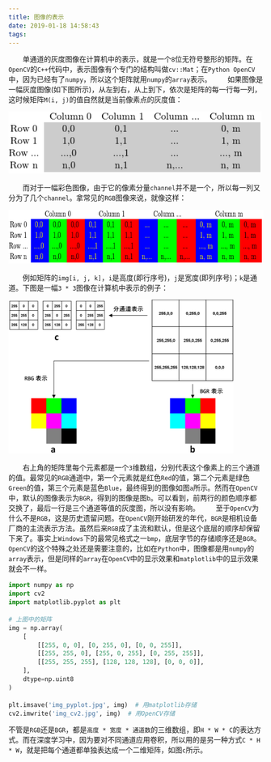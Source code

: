 ```yaml
---
title: 图像的表示
date: 2019-01-18 14:58:43
tags:
---
```

&emsp;&emsp;单通道的灰度图像在计算机中的表示，就是一个`8`位无符号整形的矩阵。在`OpenCV`的`C++`代码中，表示图像有个专门的结构叫做`cv::Mat`；在`Python OpenCV`中，因为已经有了`numpy`，所以这个矩阵就用`numpy`的`array`表示。
&emsp;&emsp;如果图像是一幅灰度图像(如下图所示)，从左到右，从上到下，依次是矩阵的每一行每一列，这时候矩阵`M(i, j)`的值自然就是当前像素点的灰度值：

<img src="./图像的表示/1.png" height="123" width="501">

&emsp;&emsp;而对于一幅彩色图像，由于它的像素分量`channel`并不是一个，所以每一列又分为了几个`channel`。拿常见的`RGB`图像来说，就像这样：

<img src="./图像的表示/2.png" height="107" width="717">

&emsp;&emsp;例如矩阵的`img[i, j, k]`，`i`是高度(即行序号)，`j`是宽度(即列序号)；`k`是通道。下图是一幅`3 * 3`图像在计算机中表示的例子：

<img src="./图像的表示/3.png" height="304" width="445">

&emsp;&emsp;右上角的矩阵里每个元素都是一个`3`维数组，分别代表这个像素上的三个通道的值。最常见的`RGB`通道中，第一个元素就是红色`Red`的值，第二个元素是绿色`Green`的值，第三个元素是蓝色`Blue`，最终得到的图像如图`a`所示。然而在`OpenCV`中，默认的图像表示为`BGR`，得到的图像是图`b`。可以看到，前两行的颜色顺序都交换了，最后一行是三个通道等值的灰度图，所以没有影响。
&emsp;&emsp;至于`OpenCV`为什么不是`RGB`，这是历史遗留问题。在`OpenCV`刚开始研发的年代，`BGR`是相机设备厂商的主流表示方法。虽然后来`RGB`成了主流和默认，但是这个底层的顺序却保留下来了。事实上`Windows`下的最常见格式之一`bmp`，底层字节的存储顺序还是`BGR`。`OpenCV`的这个特殊之处还是需要注意的，比如在`Python`中，图像都是用`numpy`的`array`表示，但是同样的`array`在`OpenCV`中的显示效果和`matplotlib`中的显示效果就会不一样。

``` python
import numpy as np
import cv2
import matplotlib.pyplot as plt
​
# 上图中的矩阵
img = np.array(
    [
        [[255, 0, 0], [0, 255, 0], [0, 0, 255]],
        [[255, 255, 0], [255, 0, 255], [0, 255, 255]],
        [[255, 255, 255], [128, 128, 128], [0, 0, 0]],
    ],
    dtype=np.uint8
)
​
plt.imsave('img_pyplot.jpg', img)  # 用matplotlib存储
cv2.imwrite('img_cv2.jpg', img)  # 用OpenCV存储
```

不管是`RGB`还是`BGR`，都是`高度 * 宽度 * 通道数`的三维数组，即`H * W * C`的表达方式。而在深度学习中，因为要对不同通道应用卷积，所以用的是另一种方式`C * H * W`，就是把每个通道都单独表达成一个二维矩阵，如图`c`所示。